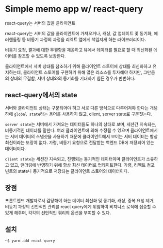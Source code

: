 # Simple memo app w/ react-query

react-query는 서버의 값을 클라이언트

react-query는 서버의 값을 클라이언트에 가져오거나, 캐싱, 값 업데이트 및 동기화, 에러핸들링 등 비동기 과정의 과정을 리엑트 앱에게 책임지게 하는 라이브러리이다.

비동기 요청, 결과에 대한 무결함을 제공하고 뷰에서 데이터를 필요로 할 때 최신화된 데이터를 참조할 수 있도록 보장한다.

클라이언트에서 서버 상태를 참조하기 위해 클라이언트 스토어에 상태를 최신화하고 유지하는데, 클라이언트 스토어를 구현하기 위해 많은 리소스를 투자해야 하지만, 그만큼의 상태의 무결함, 서버 상태와의 동기화를 기대하기 힘든 경우가 빈번하다.

## react-query에서의 state

서버와 클라이언트 상태는 구분되어야 하고 서로 다른 방식으로 다루어져야 한다는 개념하에 `global state`라는 용어를 사용하지 않고, client, server state로 구분짓는다.

`server state`는 서버에서 가져오는 데이터들도 하나의 상태로 보며, 세션간 지속되는, 비동기적인 데이터를 말한다. 여러 클라이언트에 의해 수정될 수 있으며 클라이언트에서는 서버 데이터의 스냅샷을 사용하기 때문에 클라이언트에서 보이는 서버 데이터는 항상 최신이라는 보장이 없다. 가령, 비동기 요청으로 전달받는 백엔드 DB에 저장되어 있는 데이터이다.

`client state`는 세션간 지속되고, 진행되는 동기적인 데이터이며 클라이언트가 소유하고 있고, 랜더링에 반영하기 위해 항상 최신 데이터로 업데이트한다. 가령, 리엑트 컴포넌트의 state나 동기적으로 저장되는 클라이언트 스토어의 데이터이다.

## 장점

프론트엔드 개발자로서 감당해야 하는 데이터 최신화 및 동기화, 캐싱, 중복 요청 제거, 비동기 과정의 선언적인 관리를 react query에게 위임하여 비지니스 로직에 집중할 수 있게 해주며, 각각의 선언적인 쿼리의 옵션을 부여할 수 있다.

## 설치

```
~$ yarn add react-query
```
